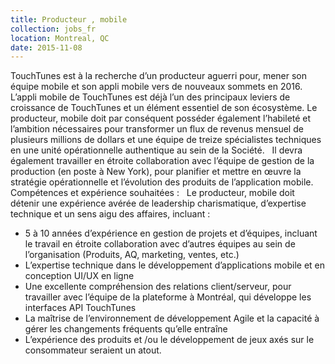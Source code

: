 ```yaml
---
title: Producteur , mobile
collection: jobs_fr
location: Montreal, QC
date: 2015-11-08
---
```


TouchTunes est à la recherche d’un producteur aguerri pour, mener son équipe mobile et son appli mobile vers de nouveaux sommets en 2016.
 
L’appli mobile de TouchTunes est déjà l’un des principaux leviers de croissance de TouchTunes et un élément essentiel de son écosystème. Le producteur, mobile doit par conséquent posséder également l’habileté et l’ambition nécessaires pour transformer un flux de revenus mensuel de plusieurs millions de dollars et une équipe de treize spécialistes techniques en une unité opérationnelle authentique au sein de la Société.
 
Il devra également travailler en étroite collaboration avec l’équipe de gestion de la production (en poste à New York), pour planifier et mettre en œuvre la stratégie opérationnelle et l’évolution des produits de l’application mobile.
 
Compétences et expérience souhaitées :
 
Le producteur, mobile doit détenir une expérience avérée de leadership charismatique, d’expertise technique et un sens aigu des affaires, incluant :
- 5 à 10 années d’expérience en gestion de projets et d’équipes, incluant le travail en étroite collaboration avec d’autres équipes au sein de l’organisation (Produits, AQ, marketing, ventes, etc.)
- L’expertise technique dans le développement d’applications mobile et en conception UI/UX en ligne
- Une excellente compréhension des relations client/serveur, pour travailler avec l’équipe de la plateforme à Montréal, qui développe les interfaces API TouchTunes
- La maîtrise de l’environnement de développement Agile et la capacité à gérer les changements fréquents qu’elle entraîne
- L’expérience des produits et /ou le développement de jeux axés sur le consommateur seraient un atout.